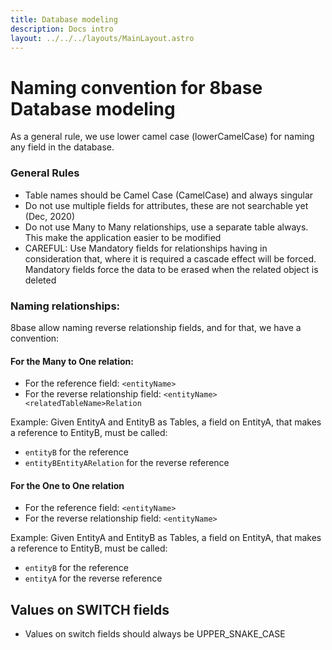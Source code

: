 ```yaml
---
title: Database modeling
description: Docs intro
layout: ../../../layouts/MainLayout.astro
---
```


# Naming convention for 8base Database modeling

As a general rule, we use lower camel case (lowerCamelCase) for naming any field in the database. 

### General Rules

- Table names should be Camel Case (CamelCase) and always singular
- Do not use multiple fields for attributes, these are not searchable yet (Dec, 2020)
- Do not use Many to Many relationships, use a separate table always. This make the application easier to be modified
- CAREFUL: Use Mandatory fields for relationships having in consideration that, where it is required a cascade effect will be forced. Mandatory fields force the data to be erased when the related object is deleted

### Naming relationships: 

8base allow naming reverse relationship fields, and for that, we have a convention:

#### For the Many to One relation:

- For the reference field: `<entityName>`
- For the reverse relationship field: `<entityName><relatedTableName>Relation`

Example: Given EntityA and EntityB as Tables, a field on EntityA, that makes a reference to EntityB, must be called:

- `entityB` for the reference
- `entityBEntityARelation` for the reverse reference

#### For the One to One relation

- For the reference field: `<entityName>`
- For the reverse relationship field: `<entityName>`

Example: Given EntityA and EntityB as Tables, a field on EntityA, that makes a reference to EntityB, must be called:

- `entityB` for the reference
- `entityA` for the reverse reference

## Values on SWITCH fields

- Values on switch fields should always be UPPER_SNAKE_CASE
